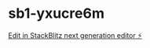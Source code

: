 # sb1-yxucre6m

[Edit in StackBlitz next generation editor ⚡️](https://stackblitz.com/~/github.com/ym1643040001000-ops/sb1-yxucre6m)